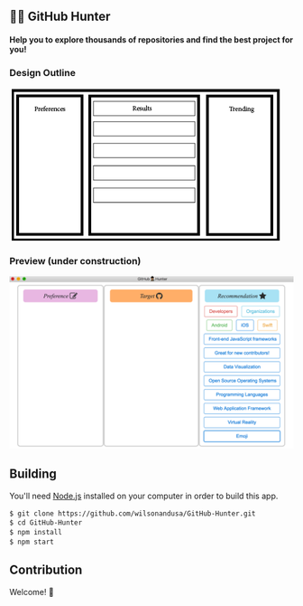 ## 🕵🏻 GitHub Hunter

#### Help you  to explore thousands of repositories and find the best project for you!

### Design Outline
 ![alt text](./assets/design.png)
### Preview (under construction)
![alt text](./assets/preview.png)

## Building

You'll need [Node.js](https://nodejs.org) installed on your computer in order to build this app.

```bash
$ git clone https://github.com/wilsonandusa/GitHub-Hunter.git
$ cd GitHub-Hunter
$ npm install
$ npm start
```
## Contribution

Welcome! 🤝
